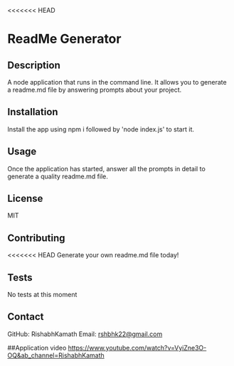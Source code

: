 <<<<<<< HEAD
# ReadMe Generator

## Description
A node application that runs in the command line. It allows you to generate a readme.md file by answering prompts about your project.

## Installation
Install the app using npm i followed by 'node index.js' to start it.

## Usage
Once the application has started, answer all the prompts in detail to generate a quality readme.md file.


## License
MIT

## Contributing
<<<<<<< HEAD
Generate your own readme.md file today!

## Tests
No tests at this moment

## Contact
GitHub: RishabhKamath
Email: rshbhk22@gmail.com


##Application video
https://www.youtube.com/watch?v=VyiZne3O-OQ&ab_channel=RishabhKamath

